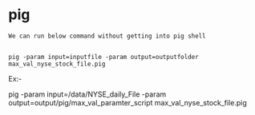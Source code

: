 # pig

~~~~
We can run below command without getting into pig shell


pig -param input=inputfile -param output=outputfolder max_val_nyse_stock_file.pig

~~~~

Ex:-

pig -param input=/data/NYSE_daily_File -param output=output/pig/max_val_paramter_script max_val_nyse_stock_file.pig
